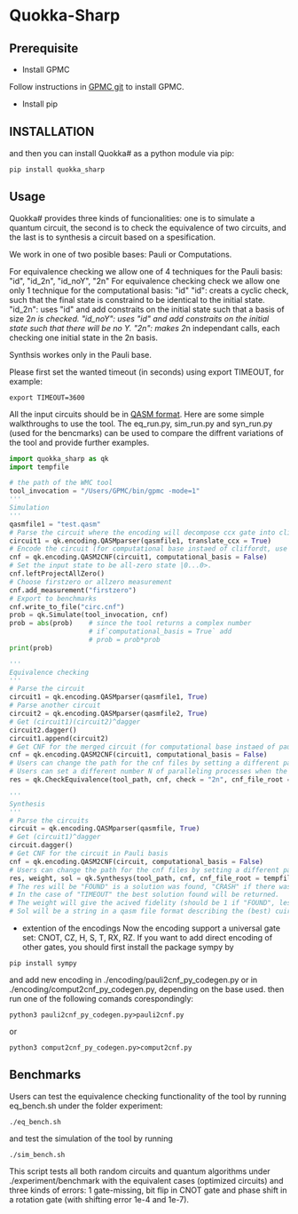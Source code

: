# Quokka-Sharp
## Prerequisite

- Install GPMC

Follow instructions in [GPMC git](https://git.trs.css.i.nagoya-u.ac.jp/k-hasimt/GPMC) to install GPMC.

- Install pip

## INSTALLATION

and then you can install Quokka# as a python module via pip:
```
pip install quokka_sharp
```

## Usage

Quokka# provides three kinds of funcionalities: one is to simulate a quantum circuit, 
the second is to check the equivalence of two circuits, and the last is to synthesis a circuit based on a spesification.

We work in one of two posible bases: Pauli or Computations.

For equivalence checking we allow one of 4 techniques for the Pauli basis: "id", "id_2n", "id_noY", "2n"
For equivalence checking check we allow one only 1 technique for the computational basis: "id"
"id": creats a cyclic check, such that the final state is constraind to be identical to the initial state.
"id_2n": uses "id" and add constraits on the initial state such that a basis of size 2*n is checked.
"id_noY": uses "id" and add constraits on the initial state such that there will be no Y.
"2n": makes 2*n independant calls, each checking one initial state in the 2n basis.

Synthsis workes only in the Pauli base. 

Please first set the wanted timeout (in seconds) using export TIMEOUT, for example:
```
export TIMEOUT=3600
```

All the input circuits should be in [QASM format](https://openqasm.com/).
Here are some simple walkthroughs to use the tool. 
The eq_run.py, sim_run.py and syn_run.py (used for the bencmarks) can be used to compare the diffrent variations of the tool and provide further examples. 

```python
import quokka_sharp as qk
import tempfile

# the path of the WMC tool
tool_invocation = "/Users/GPMC/bin/gpmc -mode=1"
'''
Simulation
'''
qasmfile1 = "test.qasm"
# Parse the circuit where the encoding will decompose ccx gate into clifford+t.
circuit1 = qk.encoding.QASMparser(qasmfile1, translate_ccx = True)
# Encode the circuit (for computational base instaed of cliffordt, use `computational_basis = True`)
cnf = qk.encoding.QASM2CNF(circuit1, computational_basis = False)
# Set the input state to be all-zero state |0...0>.
cnf.leftProjectAllZero()
# Choose firstzero or allzero measurement 
cnf.add_measurement("firstzero")
# Export to benchmarks
cnf.write_to_file("circ.cnf")
prob = qk.Simulate(tool_invocation, cnf)
prob = abs(prob)    # since the tool returns a complex number
                    # if`computational_basis = True` add
                    # prob = prob*prob
print(prob)

'''
Equivalence checking
'''
# Parse the circuit
circuit1 = qk.encoding.QASMparser(qasmfile1, True)
# Parse another circuit
circuit2 = qk.encoding.QASMparser(qasmfile2, True)
# Get (circuit1)(circuit2)^dagger
circuit2.dagger()
circuit1.append(circuit2)
# Get CNF for the merged circuit (for computational base instaed of pauli, use `computational_basis = True`)
cnf = qk.encoding.QASM2CNF(circuit1, computational_basis = False)
# Users can change the path for the cnf files by setting a different parameter to cnf_file_root, otherwise it would be in the tempfile.
# Users can set a different number N of paralleling processes when the check mode is "2n". The default value would be 16. For other modes, the "N" should be 1.
res = qk.CheckEquivalence(tool_path, cnf, check = "2n", cnf_file_root = tempfile.gettempdir(), N=16)

'''
Synthesis
'''
# Parse the circuits
circuit = qk.encoding.QASMparser(qasmfile, True)
# Get (circuit1)^dagger
circuit.dagger()
# Get CNF for the circuit in Pauli basis
cnf = qk.encoding.QASM2CNF(circuit, computational_basis = False)
# Users can change the path for the cnf files by setting a different parameter to cnf_file_root, otherwise it would be in the tempfile.
res, weight, sol = qk.Synthesys(tool_path, cnf, cnf_file_root = tempfile.gettempdir())
# The res will be "FOUND" is a solution was found, "CRASH" if there was a problem such as an invalid cnf or not enough mem, "ERROR#" if the tool finished with an error, and  if the tool ran out of time.
# In the case of "TIMEOUT" the best solution found will be returned.
# The weight will give the acived fidelity (should be 1 if "FOUND", less if "TIMEOUT") of the (best) found cuircet.
# Sol will be a string in a qasm file format describing the (best) cuircet found, achiving the mentioned weight.
```

- extention of the encodings
Now the encoding support a universal gate set: CNOT, CZ, H, S, T, RX, RZ.
If you want to add direct encoding of other gates, you should first install the package sympy by
```
pip install sympy
```

and add new encoding in ./encoding/pauli2cnf_py_codegen.py 
or in ./encoding/comput2cnf_py_codegen.py, depending on the base used.
then run one of the following comands corespondingly:

```
python3 pauli2cnf_py_codegen.py>pauli2cnf.py
```
or
```
python3 comput2cnf_py_codegen.py>comput2cnf.py
```
## Benchmarks

Users can test the equivalence checking functionality of the tool by running eq_bench.sh under the folder experiment:
```
./eq_bench.sh
```
and test the simulation of the tool by running
```
./sim_bench.sh
```
This script tests all both random circuits and quantum algorithms under ./experiment/benchmark with the equivalent cases (optimized circuits) and three kinds of errors: 1 gate-missing, bit flip in CNOT gate and phase shift in a rotation gate (with shifting error 1e-4 and 1e-7).
